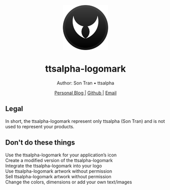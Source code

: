 <p align="center">
  <a href="https://github.com/ttsalpha/ttsalpha-logomark">
    <img width="28%" src="./ttsalpha@3.2/main/ttsalpha.svg">
  </a>
</p>

<h1 align="center"> ttsalpha-logomark </h1>

<div align="center">
  <p> Author: Son Tran • ttsalpha </p>
  <a href="https://ttsalpha.github.io"> Personal Blog </a>
  |
  <a href="https://github.com/ttsalpha"> Github </a>
  |
  <a href="mailto:ttsalpha@icloud.com"> Email </a>
</div>


## Legal

In short, the ttsalpha-logomark represent only ttsalpha (Son Tran) and is not used to represent your products.

## Don't do these things

Use the ttsalpha-logomark for your application’s icon\
Create a modified version of the ttsalpha-logomark\
Integrate the ttsalpha-logomark into your logo\
Use ttsalpha-logomark artwork without permission\
Sell ttsalpha-logomark artwork without permission\
Change the colors, dimensions or add your own text/images
